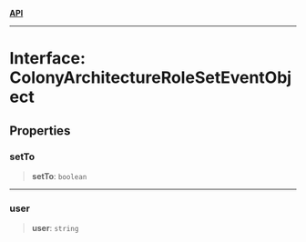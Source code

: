 [**API**](../../../README.md)

***

# Interface: ColonyArchitectureRoleSetEventObject

## Properties

### setTo

> **setTo**: `boolean`

***

### user

> **user**: `string`
